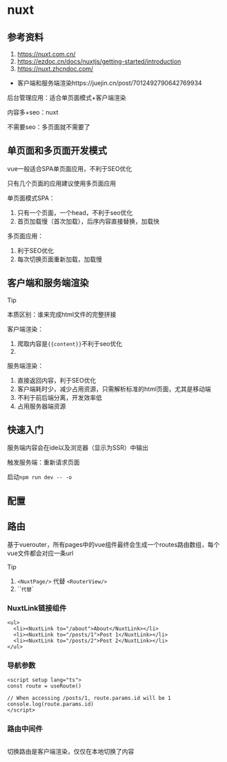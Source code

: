 # nuxt

## 参考资料

1. https://nuxt.com.cn/
2. https://ezdoc.cn/docs/nuxtjs/getting-started/introduction
3. https://nuxt.zhcndoc.com/

- 客户端和服务端渲染https://juejin.cn/post/7012492790642769934



后台管理应用：适合单页面模式+客户端渲染

内容多+seo：nuxt

不需要seo：多页面就不需要了

## 单页面和多页面开发模式

vue一般适合SPA单页面应用，不利于SEO优化

只有几个页面的应用建议使用多页面应用

单页面模式SPA：

1. 只有一个页面，一个head，不利于seo优化
2. 首页加载慢（首次加载），后序内容直接替换，加载快

多页面应用：

1. 利于SEO优化
2. 每次切换页面重新加载，加载慢

## 客户端和服务端渲染

> [!tip]
>
> 本质区别：谁来完成html文件的完整拼接
>
> 

客户端渲染：

1. 爬取内容是`{{content}}`不利于seo优化
2. 



服务端渲染：

1. 直接返回内容，利于SEO优化
2. 客户端耗时少，减少占用资源，只需解析标准的html页面，尤其是移动端
3. 不利于前后端分离，开发效率低
4. 占用服务器端资源

##  

## 快速入门

服务端内容会在ide以及浏览器（显示为SSR）中输出

触发服务端：重新请求页面 

启动`npm run dev -- -o`

## 配置



## 路由

基于vuerouter，所有pages中的vue组件最终会生成一个routes路由数组，每个vue文件都会对应一条url



> [!tip]
>
> 1. `<NuxtPage/>` 代替 `<RouterView/>`
> 2. ``<NuxtLink to="/"/>` 代替 `<RouterLink/>`

### NuxtLink链接组件

```vue
<ul>
  <li><NuxtLink to="/about">About</NuxtLink></li>
  <li><NuxtLink to="/posts/1">Post 1</NuxtLink></li>
  <li><NuxtLink to="/posts/2">Post 2</NuxtLink></li>
</ul>
```

### 导航参数

```vue
<script setup lang="ts">
const route = useRoute()

// When accessing /posts/1, route.params.id will be 1
console.log(route.params.id)
</script>
```

### 路由中间件

```vue

```

切换路由是客户端渲染，仅仅在本地切换了内容
